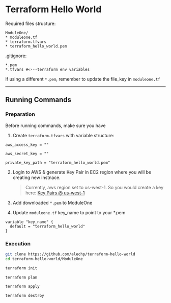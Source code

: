 # Terraform Hello World

Required files structure:

```
ModuleOne/
* moduleone.tf
* terraform.tfvars
* terraform_hello_world.pem
```

.gitignore:

```
*.pem
*.tfvars #<---terraform env variables
```

If using a different `*.pem`, remember to update the file_key in `moduleone.tf`

---

## Running Commands

### Preparation

Before running commands, make sure you have

1. Create `terraform.tfvars` with variable structure:

```
aws_access_key = ""

aws_secret_key = ""

private_key_path = "terraform_hello_world.pem"
```

2. Login to AWS & generate Key Pair in EC2 region where you will be creating new instnace.

   > Currently, aws region set to us-west-1. So you would create a key here:
   > [Key Pairs @ us-west-1](https://us-west-1.console.aws.amazon.com/ec2/v2/home?region=us-west-1#KeyPairs:sort=keyName)

3. Add downloaded `*.pem` to ModuleOne
4. Update `moduleone.tf` key_name to point to your \*.pem

```
variable "key_name" {
  default = "terraform_hello_world"
}
```

### Execution

```bash
git clone https://github.com/alechp/terraform-hello-world
cd terraform-hello-world/ModuleOne

terraform init

terraform plan

terraform apply

terraform destroy
```
